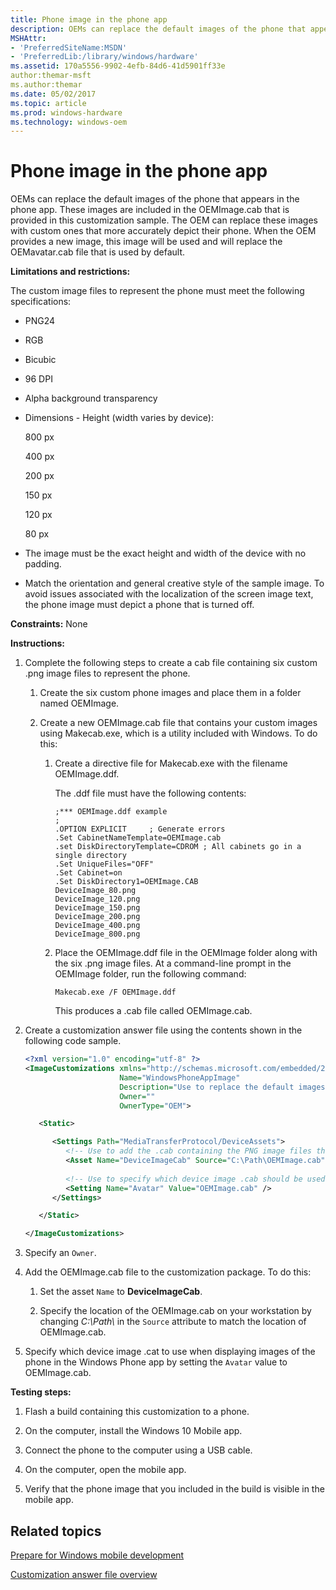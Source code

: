 ```yaml
---
title: Phone image in the phone app
description: OEMs can replace the default images of the phone that appears in the phone app.
MSHAttr:
- 'PreferredSiteName:MSDN'
- 'PreferredLib:/library/windows/hardware'
ms.assetid: 170a5556-9902-4efb-84d6-41d5901ff33e
author:themar-msft
ms.author:themar
ms.date: 05/02/2017
ms.topic: article
ms.prod: windows-hardware
ms.technology: windows-oem
---
```


# Phone image in the phone app


OEMs can replace the default images of the phone that appears in the phone app. These images are included in the OEMImage.cab that is provided in this customization sample. The OEM can replace these images with custom ones that more accurately depict their phone. When the OEM provides a new image, this image will be used and will replace the OEMavatar.cab file that is used by default.

**Limitations and restrictions:**

The custom image files to represent the phone must meet the following specifications:

-   PNG24

-   RGB

-   Bicubic

-   96 DPI

-   Alpha background transparency

-   Dimensions - Height (width varies by device):

    800 px

    400 px

    200 px

    150 px

    120 px

    80 px

-   The image must be the exact height and width of the device with no padding.

-   Match the orientation and general creative style of the sample image. To avoid issues associated with the localization of the screen image text, the phone image must depict a phone that is turned off.

<a href="" id="constraints---none"></a>**Constraints:** None  

<a href="" id="instructions-"></a>**Instructions:**  
1.  Complete the following steps to create a cab file containing six custom .png image files to represent the phone.

    1.  Create the six custom phone images and place them in a folder named OEMImage.

    2.  Create a new OEMImage.cab file that contains your custom images using Makecab.exe, which is a utility included with Windows. To do this:

        1.  Create a directive file for Makecab.exe with the filename OEMImage.ddf.

            The .ddf file must have the following contents:

            ```
            ;*** OEMImage.ddf example
            ;
            .OPTION EXPLICIT     ; Generate errors 
            .Set CabinetNameTemplate=OEMImage.cab
            .set DiskDirectoryTemplate=CDROM ; All cabinets go in a single directory
            .Set UniqueFiles="OFF"
            .Set Cabinet=on
            .Set DiskDirectory1=OEMImage.CAB
            DeviceImage_80.png
            DeviceImage_120.png
            DeviceImage_150.png
            DeviceImage_200.png
            DeviceImage_400.png
            DeviceImage_800.png
            ```

        2.  Place the OEMImage.ddf file in the OEMImage folder along with the six .png image files. At a command-line prompt in the OEMImage folder, run the following command:

            ```
            Makecab.exe /F OEMImage.ddf
            ```

            This produces a .cab file called OEMImage.cab.

2.  Create a customization answer file using the contents shown in the following code sample.

    ```XML
    <?xml version="1.0" encoding="utf-8" ?>  
    <ImageCustomizations xmlns="http://schemas.microsoft.com/embedded/2004/10/ImageUpdate"  
                         Name="WindowsPhoneAppImage"  
                         Description="Use to replace the default images of the phone that appears in the Windows Phone app."
                         Owner=""  
                         OwnerType="OEM"> 

       <Static>

          <Settings Path="MediaTransferProtocol/DeviceAssets">  
             <!-- Use to add the .cab containing the PNG image files that depict the phone at various sizes and the OEMImage.ddf -->
             <Asset Name="DeviceImageCab" Source="C:\Path\OEMImage.cab" />
             
             <!-- Use to specify which device image .cab should be used to display images of the phone in the Windows Phone app -->
             <Setting Name="Avatar" Value="OEMImage.cab" /> 
          </Settings>  

       </Static>

    </ImageCustomizations>
    ```

3.  Specify an `Owner`.

4.  Add the OEMImage.cab file to the customization package. To do this:

    1.  Set the asset `Name` to **DeviceImageCab**.

    2.  Specify the location of the OEMImage.cab on your workstation by changing *C:\\Path\\* in the `Source` attribute to match the location of OEMImage.cab.

5.  Specify which device image .cat to use when displaying images of the phone in the Windows Phone app by setting the `Avatar` value to OEMImage.cab.

<a href="" id="testing-steps-"></a>**Testing steps:**  
1.  Flash a build containing this customization to a phone.

2.  On the computer, install the Windows 10 Mobile app.

3.  Connect the phone to the computer using a USB cable.

4.  On the computer, open the mobile app.

5.  Verify that the phone image that you included in the build is visible in the mobile app.

## Related topics

[Prepare for Windows mobile development](https://docs.microsoft.com/en-us/windows-hardware/manufacture/mobile/preparing-for-windows-mobile-development)

[Customization answer file overview](https://docs.microsoft.com/en-us/windows-hardware/customize/mobile/mcsf/customization-answer-file)
